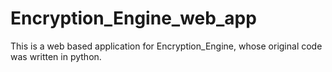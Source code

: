 # Encryption_Engine_web_app
This is a web based application for Encryption_Engine, whose original code was written in python.
